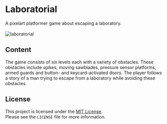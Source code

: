 # Laboratorial
A pixelart platformer game about escaping a laboratory. <br /> <br />
![laboratorial](https://github.com/user-attachments/assets/00da08fd-345c-4993-a78c-c4e4e9655750)

## Content
The game consists of six levels each with a variety of obstacles. These obstacles include spikes, moving sawblades, pressure sensor platforms, armed guards and button- and keycard-activated doors. The player follows a story of a
man trying to escape from a laboratory while avoiding these obstacles.

## License
This project is licensed under the [MIT License](https://github.com/vulpesomnia/laboratorial/blob/main/LICENSE). <br />
Please see the `LICENSE` file for more information.

